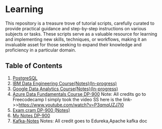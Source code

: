 # Learning

This repository is a treasure trove of tutorial scripts, carefully curated to provide practical guidance and step-by-step instructions on various subjects or tasks. These scripts serve as a valuable resource for learning and implementing new skills, techniques, or workflows, making it an invaluable asset for those seeking to expand their knowledge and proficiency in a particular domain.
 

## Table of Contents

1. [PostgreSQL](https://github.com/joeljohn135/Learning/tree/main/PostgreSQL)
2. [IBM Data Engineering Course(Notes)(In-progress)](https://outrageous-nannyberry-5d2.notion.site/IBM-Data-Engineering-Notes-ea7bc34b2bd04a3c93dd55d8d705e44c)
3. [Google Data Analytics Course(Notes)(In-progress)](https://outrageous-nannyberry-5d2.notion.site/Google-Data-Analytics-Notes-5b7176b724a14998b757eee0800f1b7b)
4. [Azure Data Fundamentals Course DP-900](https://outrageous-nannyberry-5d2.notion.site/Microsoft-Azure-Data-Fundamentals-DP-900-Freecodecamp-SS-95920e6f45804542b1970e5f833bdab8?pvs=4  ) Note: All credits go to Freecodecamp I simply took the video SS here is the link->>https://www.youtube.com/watch?v=P3qmqUZJ7l0
5. [Exam cram DP-900 (Notes)](https://www.notion.so/Data-Fundamentals-Dp-900-Exam-Cram-3c802ad550a54855a1ad31419c33051e)
6. [My Notes DP-900](https://outrageous-nannyberry-5d2.notion.site/My-notes-cb5f5062660343e08773bb32a39d2ea1)
7. [Kafka-Notes](https://outrageous-nannyberry-5d2.notion.site/Kafka-Notes-49b1433c529e4c3eaf83a0ec8017777a?pvs=4) Notes: All credit goes to Edureka,Apache kafka doc 
